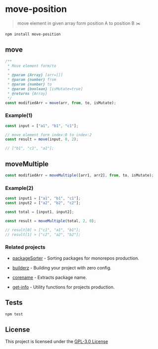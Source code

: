 # move-position

> move element in given array form position A to position B :scissors:

```bash
npm install move-position
```

## move

```js
/**
 * Move element form/to
 *
 * @param {Array} [arr=[]]
 * @param {number} from
 * @param {number} to
 * @param {boolean} [isMutate=true]
 * @returns {Array}
 */
const modifiedArr = move(arr, from, to, isMutate);
```

### Example(1)

```js
const input = ["a1", "b1", "c1"];

// move element form index:0 to index:2
const result = move(input, 0, 2);

// ["b1", "c1", "a1"];
```

## moveMultiple

```js
const modifiedArr = moveMultiple([arr1, arr2], from, to, isMutate);
```

### Example(2)

```js
const input1 = ["a1", "b1", "c1"];
const input2 = ["a2", "b2", "c2"];

const total = [input1, input2];

const result = moveMultiple(total, 2, 0);

// result[0] > ["c1", "a1", "b1"];
// result[1] > ["c2", "a2", "b2"];
```

### Related projects

- [packageSorter](https://github.com/jalal246/packageSorter) - Sorting packages
  for monorepos production.

- [builderz](https://github.com/jalal246/builderz) - Building your project with zero config.

- [corename](https://github.com/jalal246/corename) - Extracts package name.

- [get-info](https://github.com/jalal246/get-info) - Utility functions for projects production.

## Tests

```sh
npm test
```

## License

This project is licensed under the [GPL-3.0 License](https://github.com/jalal246/move-position/blob/master/LICENSE)
